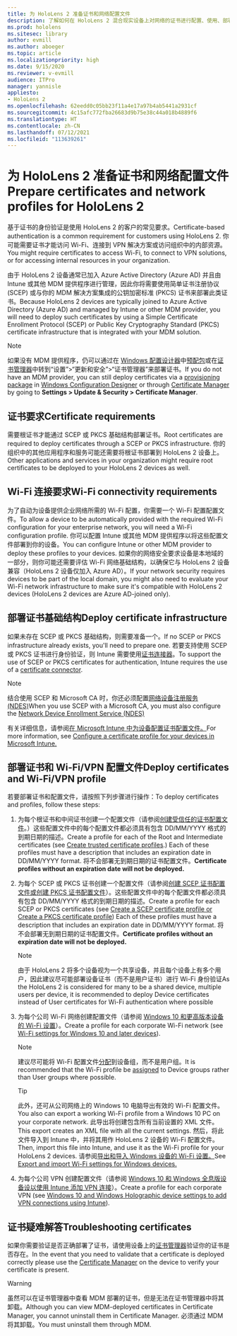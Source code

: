 ```yaml
---
title: 为 HoloLens 2 准备证书和网络配置文件
description: 了解如何在 HoloLens 2 混合现实设备上对网络的证书进行配置、使用、部署和疑难解答。
ms.prod: hololens
ms.sitesec: library
author: evmill
ms.author: aboeger
ms.topic: article
ms.localizationpriority: high
ms.date: 9/15/2020
ms.reviewer: v-evmill
audience: ITPro
manager: yannisle
appliesto:
- HoloLens 2
ms.openlocfilehash: 62eedd0c05bb23f11a4e17a97b4ab5441a2931cf
ms.sourcegitcommit: 4c15afc772fba26683d9b75e38c44a018b4889f6
ms.translationtype: HT
ms.contentlocale: zh-CN
ms.lasthandoff: 07/12/2021
ms.locfileid: "113639261"
---
```

# <a name="prepare-certificates-and-network-profiles-for-hololens-2"></a><span data-ttu-id="e7c95-103">为 HoloLens 2 准备证书和网络配置文件</span><span class="sxs-lookup"><span data-stu-id="e7c95-103">Prepare certificates and network profiles for HoloLens 2</span></span>

<span data-ttu-id="e7c95-104">基于证书的身份验证是使用 HoloLens 2 的客户的常见要求。</span><span class="sxs-lookup"><span data-stu-id="e7c95-104">Certificate-based authentication is a common requirement for customers using HoloLens 2.</span></span> <span data-ttu-id="e7c95-105">你可能需要证书才能访问 Wi-Fi、连接到 VPN 解决方案或访问组织中的内部资源。</span><span class="sxs-lookup"><span data-stu-id="e7c95-105">You might require certificates to access Wi-Fi, to connect to VPN solutions, or for accessing internal resources in your organization.</span></span>

<span data-ttu-id="e7c95-106">由于 HoloLens 2 设备通常已加入 Azure Active Directory (Azure AD) 并且由 Intune 或其他 MDM 提供程序进行管理，因此你将需要使用简单证书注册协议 (SCEP) 或与你的 MDM 解决方案集成的公钥加密标准 (PKCS) 证书来部署此类证书。</span><span class="sxs-lookup"><span data-stu-id="e7c95-106">Because HoloLens 2 devices are typically joined to Azure Active Directory (Azure AD) and managed by Intune or other MDM provider, you will need to deploy such certificates by using a Simple Certificate Enrollment Protocol (SCEP) or Public Key Cryptography Standard (PKCS) certificate infrastructure that is integrated with your MDM solution.</span></span> 

>[!NOTE]
> <span data-ttu-id="e7c95-107">如果没有 MDM 提供程序，仍可以通过在 [Windows 配置设计器](https://www.microsoft.com/p/windows-configuration-designer/9nblggh4tx22?rtc=1&activetab=pivot:regionofsystemrequirementstab)中[预配包](hololens-provisioning.md#steps-for-creating-provisioning-packages)或在[证书管理器](certificate-manager.md)中转到“设置”>“更新和安全”>“证书管理器”来部署证书。</span><span class="sxs-lookup"><span data-stu-id="e7c95-107">If you do not have an MDM provider, you can still deploy certificates via a [provisioning package](hololens-provisioning.md#steps-for-creating-provisioning-packages) in [Windows Configuration Designer](https://www.microsoft.com/p/windows-configuration-designer/9nblggh4tx22?rtc=1&activetab=pivot:regionofsystemrequirementstab) or through [Certificate Manager](certificate-manager.md) by going to **Settings > Update & Security > Certificate Manager**.</span></span>

## <a name="certificate-requirements"></a><span data-ttu-id="e7c95-108">证书要求</span><span class="sxs-lookup"><span data-stu-id="e7c95-108">Certificate requirements</span></span>
<span data-ttu-id="e7c95-109">需要根证书才能通过 SCEP 或 PKCS 基础结构部署证书。</span><span class="sxs-lookup"><span data-stu-id="e7c95-109">Root certificates are required to deploy certificates through a SCEP or PKCS infrastructure.</span></span> <span data-ttu-id="e7c95-110">你的组织中的其他应用程序和服务可能还需要将根证书部署到 HoloLens 2 设备上。</span><span class="sxs-lookup"><span data-stu-id="e7c95-110">Other applications and services in your organization might require root certificates to be deployed to your HoloLens 2 devices as well.</span></span> 

## <a name="wi-fi-connectivity-requirements"></a><span data-ttu-id="e7c95-111">Wi-Fi 连接要求</span><span class="sxs-lookup"><span data-stu-id="e7c95-111">Wi-Fi connectivity requirements</span></span>
<span data-ttu-id="e7c95-112">为了自动为设备提供企业网络所需的 Wi-Fi 配置，你需要一个 Wi-Fi 配置配置文件。</span><span class="sxs-lookup"><span data-stu-id="e7c95-112">To allow a device to be automatically provided with the required Wi-Fi configuration for your enterprise network, you will need a Wi-Fi configuration profile.</span></span> <span data-ttu-id="e7c95-113">你可以配置 Intune 或其他 MDM 提供程序以将这些配置文件部署到你的设备。</span><span class="sxs-lookup"><span data-stu-id="e7c95-113">You can configure Intune or other MDM provider to deploy these profiles to your devices.</span></span> <span data-ttu-id="e7c95-114">如果你的网络安全要求设备是本地域的一部分，则你可能还需要评估 Wi-Fi 网络基础结构，以确保它与 HoloLens 2 设备兼容（HoloLens 2 设备仅加入 Azure AD）。</span><span class="sxs-lookup"><span data-stu-id="e7c95-114">If your network security requires devices to be part of the local domain, you might also need to evaluate your Wi-Fi network infrastructure to make sure it's compatible with HoloLens 2 devices (HoloLens 2 devices are Azure AD-joined only).</span></span>

## <a name="deploy-certificate-infrastructure"></a><span data-ttu-id="e7c95-115">部署证书基础结构</span><span class="sxs-lookup"><span data-stu-id="e7c95-115">Deploy certificate infrastructure</span></span>
<span data-ttu-id="e7c95-116">如果未存在 SCEP 或 PKCS 基础结构，则需要准备一个。</span><span class="sxs-lookup"><span data-stu-id="e7c95-116">If no SCEP or PKCS infrastructure already exists, you'll need to prepare one.</span></span> <span data-ttu-id="e7c95-117">若要支持使用 SCEP 或 PKCS 证书进行身份验证，则 Intune 需要使用[证书连接器](/mem/intune/protect/certificate-connectors)。</span><span class="sxs-lookup"><span data-stu-id="e7c95-117">To support the use of SCEP or PKCS certificates for authentication, Intune requires the use of a [certificate connector](/mem/intune/protect/certificate-connectors).</span></span>

> [!NOTE]
> <span data-ttu-id="e7c95-118">结合使用 SCEP 和 Microsoft CA 时，你还必须配置[网络设备注册服务 (NDES)](/mem/intune/protect/certificates-scep-configure#set-up-ndes)</span><span class="sxs-lookup"><span data-stu-id="e7c95-118">When you use SCEP with a Microsoft CA, you must also configure the [Network Device Enrollment Service (NDES)](/mem/intune/protect/certificates-scep-configure#set-up-ndes)</span></span>

<span data-ttu-id="e7c95-119">有关详细信息，请参阅[在 Microsoft Intune 中为设备配置证书配置文件。](/intune/certificates-configure)</span><span class="sxs-lookup"><span data-stu-id="e7c95-119">For more information, see [Configure a certificate profile for your devices in Microsoft Intune.](/intune/certificates-configure)</span></span>

## <a name="deploy-certificates-and-wi-fivpn-profile"></a><span data-ttu-id="e7c95-120">部署证书和 Wi-Fi/VPN 配置文件</span><span class="sxs-lookup"><span data-stu-id="e7c95-120">Deploy certificates and Wi-Fi/VPN profile</span></span>
<span data-ttu-id="e7c95-121">若要部署证书和配置文件，请按照下列步骤进行操作：</span><span class="sxs-lookup"><span data-stu-id="e7c95-121">To deploy certificates and profiles, follow these steps:</span></span>
1.  <span data-ttu-id="e7c95-122">为每个根证书和中间证书创建一个配置文件（请参阅[创建受信任的证书配置文件](/intune/protect/certificates-configure#create-trusted-certificate-profiles)。）这些配置文件中的每个配置文件都必须具有包含 DD/MM/YYYY 格式的到期日期的描述。</span><span class="sxs-lookup"><span data-stu-id="e7c95-122">Create a profile for each of the Root and Intermediate certificates (see [Create trusted certificate profiles](/intune/protect/certificates-configure#create-trusted-certificate-profiles).) Each of these profiles must have a description that includes an expiration date in DD/MM/YYYY format.</span></span> <span data-ttu-id="e7c95-123">将不会部署无到期日期的证书配置文件。</span><span class="sxs-lookup"><span data-stu-id="e7c95-123">**Certificate profiles without an expiration date will not be deployed.**</span></span>
1.  <span data-ttu-id="e7c95-124">为每个 SCEP 或 PKCS 证书创建一个配置文件（请参阅[创建 SCEP 证书配置文件或创建 PKCS 证书配置文件](/intune/protect/certficates-pfx-configure#create-a-pkcs-certificate-profile)）。这些配置文件中的每个配置文件都必须具有包含 DD/MM/YYYY 格式的到期日期的描述。</span><span class="sxs-lookup"><span data-stu-id="e7c95-124">Create a profile for each SCEP or PKCS certificates (see [Create a SCEP certificate profile or Create a PKCS certificate profile](/intune/protect/certficates-pfx-configure#create-a-pkcs-certificate-profile)) Each of these profiles must have a description that includes an expiration date in DD/MM/YYYY format.</span></span> <span data-ttu-id="e7c95-125">将不会部署无到期日期的证书配置文件。</span><span class="sxs-lookup"><span data-stu-id="e7c95-125">**Certificate profiles without an expiration date will not be deployed.**</span></span>

    > [!NOTE]
    > <span data-ttu-id="e7c95-126">由于 HoloLens 2 将多个设备视为一个共享设备，并且每个设备上有多个用户，因此建议尽可能部署设备证书（而不是用户证书）进行 Wi-Fi 身份验证</span><span class="sxs-lookup"><span data-stu-id="e7c95-126">As the HoloLens 2 is considered for many to be a shared device, multiple users per device, it is recommended to deploy Device certificates instead of User certificates for Wi-Fi authentication where possible</span></span>

3.  <span data-ttu-id="e7c95-127">为每个公司 Wi-Fi 网络创建配置文件（请参阅 [Windows 10 和更高版本设备的 Wi-Fi 设置](/intune/wi-fi-settings-windows)）。</span><span class="sxs-lookup"><span data-stu-id="e7c95-127">Create a profile for each corporate Wi-Fi network (see [Wi-Fi settings for Windows 10 and later devices](/intune/wi-fi-settings-windows)).</span></span> 
    > [!NOTE]
    > <span data-ttu-id="e7c95-128">建议尽可能将 Wi-Fi 配置文件[分配](/mem/intune/configuration/device-profile-assign)到设备组，而不是用户组。</span><span class="sxs-lookup"><span data-stu-id="e7c95-128">It is recommended that the Wi-Fi profile be [assigned](/mem/intune/configuration/device-profile-assign) to Device groups rather than User groups where possible.</span></span> 

    > [!TIP]
    > <span data-ttu-id="e7c95-129">此外，还可从公司网络上的 Windows 10 电脑导出有效的 Wi-Fi 配置文件。</span><span class="sxs-lookup"><span data-stu-id="e7c95-129">You also can export a working Wi-Fi profile from a Windows 10 PC on your corporate network.</span></span> <span data-ttu-id="e7c95-130">此导出将创建包含所有当前设置的 XML 文件。</span><span class="sxs-lookup"><span data-stu-id="e7c95-130">This export creates an XML file with all the current settings.</span></span> <span data-ttu-id="e7c95-131">然后，将此文件导入到 Intune 中，并将其用作 HoloLens 2 设备的 Wi-Fi 配置文件。</span><span class="sxs-lookup"><span data-stu-id="e7c95-131">Then, import this file into Intune, and use it as the Wi-Fi profile for your HoloLens 2 devices.</span></span> <span data-ttu-id="e7c95-132">请参阅[导出和导入 Windows 设备的 Wi-Fi 设置。](/mem/intune/configuration/wi-fi-settings-import-windows-8-1)</span><span class="sxs-lookup"><span data-stu-id="e7c95-132">See [Export and import Wi-Fi settings for Windows devices.](/mem/intune/configuration/wi-fi-settings-import-windows-8-1)</span></span>

4.  <span data-ttu-id="e7c95-133">为每个公司 VPN 创建配置文件（请参阅 [Windows 10 和 Windows 全息版设备设以使用 Intune 添加 VPN 连接](/intune/vpn-settings-windows-10)）。</span><span class="sxs-lookup"><span data-stu-id="e7c95-133">Create a profile for each corporate VPN (see [Windows 10 and Windows Holographic device settings to add VPN connections using Intune](/intune/vpn-settings-windows-10)).</span></span>

## <a name="troubleshooting-certificates"></a><span data-ttu-id="e7c95-134">证书疑难解答</span><span class="sxs-lookup"><span data-stu-id="e7c95-134">Troubleshooting certificates</span></span>

<span data-ttu-id="e7c95-135">如果你需要验证是否正确部署了证书，请使用设备上的[证书管理器](certificate-manager.md)验证你的证书是否存在。</span><span class="sxs-lookup"><span data-stu-id="e7c95-135">In the event that you need to validate that a certificate is deployed correctly please use the [Certificate Manager](certificate-manager.md) on the device to verify your certificate is present.</span></span>  

>[!WARNING]
> <span data-ttu-id="e7c95-136">虽然可以在证书管理器中查看 MDM 部署的证书，但是无法在证书管理器中将其卸载。</span><span class="sxs-lookup"><span data-stu-id="e7c95-136">Although you can view MDM-deployed certificates in Certificate Manager, you cannot uninstall them in Certificate Manager.</span></span> <span data-ttu-id="e7c95-137">必须通过 MDM 将其卸载。</span><span class="sxs-lookup"><span data-stu-id="e7c95-137">You must uninstall them through MDM.</span></span>


